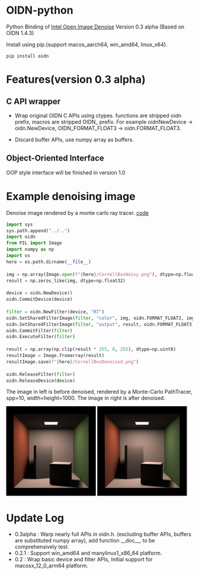 # OIDN-python
Python Binding of [Intel Open Image Denoise](https://github.com/OpenImageDenoise/oidn) Version 0.3 alpha (Based on OIDN 1.4.3)

Install using pip.(support macos_aarch64, win_amd64, linux_x64).

```
pip install oidn
```

# Features(version 0.3 alpha)

## C API wrapper

- Wrap original OIDN C APIs using ctypes. functions are stripped oidn prefix, macros are stripped OIDN_ prefix. For example oidnNewDevice -> oidn.NewDevice, OIDN_FORMAT_FLOAT3 -> oidn.FORMAT_FLOAT3. 

- Discard buffer APIs, use numpy array as buffers.

## Object-Oriented Interface

OOP style interface will be finished in version 1.0

# Example denoising image

Denoise image rendered by a monte carlo ray tracer. [code](./tests/DenoiseCornellBox/DenoiseCornellBox.py)

```python 
import sys 
sys.path.append("../..")
import oidn
from PIL import Image
import numpy as np
import os
here = os.path.dirname(__file__)

img = np.array(Image.open(f"{here}/CornellBoxNoisy.png"), dtype=np.float32) / 255.0
result = np.zeros_like(img, dtype=np.float32)

device = oidn.NewDevice()
oidn.CommitDevice(device)

filter = oidn.NewFilter(device, "RT")
oidn.SetSharedFilterImage(filter, "color", img, oidn.FORMAT_FLOAT3, img.shape[1], img.shape[0])
oidn.SetSharedFilterImage(filter, "output", result, oidn.FORMAT_FLOAT3, img.shape[1], img.shape[0])
oidn.CommitFilter(filter)
oidn.ExecuteFilter(filter)

result = np.array(np.clip(result * 255, 0, 255), dtype=np.uint8)
resultImage = Image.fromarray(result)
resultImage.save(f"{here}/CornellBoxDenoised.png")

oidn.ReleaseFilter(filter)
oidn.ReleaseDevice(device)
```

The image in left is before denoised, rendered by a Monte-Carlo PathTracer, spp=10, width=height=1000. The image in right is after denoised.

<div>
<div style="width:48%; display: inline-block"> 
<img src="tests/DenoiseCornellBox/CornellBoxNoisy.png">
</div>
<div style="width:48%; display: inline-block"> 
<img src="tests/DenoiseCornellBox/CornellBoxDenoisedAsExample.png">
</div>
</div>

# Update Log

- 0.3alpha : Warp nearly full APIs in oidn.h. (excluding buffer APIs, buffers are substituted numpy array), add function \_\_doc\_\_, to be comprehensively test.
- 0.2.1 : Support win_amd64 and manylinux1_x86_64 platform.
- 0.2 : Wrap basic device and filter APIs, Initial support for macosx_12_0_arm64 platform.

